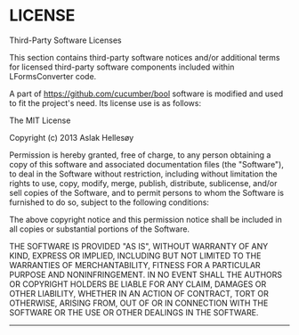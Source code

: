 # LICENSE

Third-Party Software Licenses

This section contains third-party software notices and/or additional
terms for licensed third-party software components included within LFormsConverter code.

A part of https://github.com/cucumber/bool software is modified and used to fit 
the project's need. Its license use is as follows:


The MIT License

Copyright (c) 2013 Aslak Hellesøy

Permission is hereby granted, free of charge, to any person obtaining
a copy of this software and associated documentation files (the
"Software"), to deal in the Software without restriction, including
without limitation the rights to use, copy, modify, merge, publish,
distribute, sublicense, and/or sell copies of the Software, and to
permit persons to whom the Software is furnished to do so, subject to
the following conditions:

The above copyright notice and this permission notice shall be
included in all copies or substantial portions of the Software.

THE SOFTWARE IS PROVIDED "AS IS", WITHOUT WARRANTY OF ANY KIND,
EXPRESS OR IMPLIED, INCLUDING BUT NOT LIMITED TO THE WARRANTIES OF
MERCHANTABILITY, FITNESS FOR A PARTICULAR PURPOSE AND
NONINFRINGEMENT. IN NO EVENT SHALL THE AUTHORS OR COPYRIGHT HOLDERS BE
LIABLE FOR ANY CLAIM, DAMAGES OR OTHER LIABILITY, WHETHER IN AN ACTION
OF CONTRACT, TORT OR OTHERWISE, ARISING FROM, OUT OF OR IN CONNECTION
WITH THE SOFTWARE OR THE USE OR OTHER DEALINGS IN THE SOFTWARE.

-----------